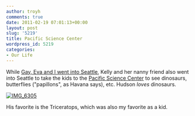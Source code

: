 ```yaml
---
author: troyh
comments: true
date: 2011-02-19 07:01:13+00:00
layout: post
slug: '5219'
title: Pacific Science Center
wordpress_id: 5219
categories:
- Our Life
---
```


While [Gay, Eva and I went into Seattle](http://troyandgay.com/2011/02/18/two-breweries/), Kelly and her nanny friend also went into Seattle to take the kids to the [Pacific Science Center](http://www.pacsci.org/) to see dinosaurs, butterflies ("papillons", as Havana says), etc. Hudson _loves_ dinosaurs.

[![IMG_6305](http://farm6.static.flickr.com/5133/5457505342_a700842355.jpg)](http://www.flickr.com/photos/troyh/5457505342/)

His favorite is the Triceratops, which was also my favorite as a kid.
